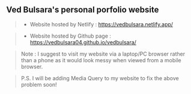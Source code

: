 ## Ved Bulsara's personal porfolio website 

> - Website hosted by Netlify :
    https://vedbulsara.netlify.app/


> - Website hosted by Github page :
    https://vedbulsara04.github.io/vedbulsara/
    
> Note : I suggest to visit my website via a laptop/PC browser rather than a phone as it would look messy when viewed from a mobile browser.

> P.S. I will be adding Media Query to my website to fix the above problem soon!